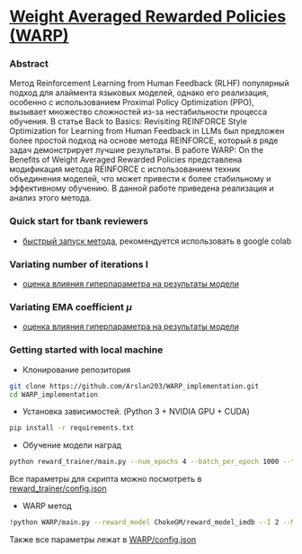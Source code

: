 # [Weight Averaged Rewarded Policies (WARP)](https://arxiv.org/pdf/2406.16768)

### Abstract
Метод Reinforcement Learning from Human Feedback (RLHF) популярный подход для алаймента языковых моделей, однако его реализация, особенно с использованием Proximal Policy Optimization (PPO), вызывает множество сложностей из-за нестабильности процесса обучения. В статье Back to Basics: Revisiting REINFORCE Style Optimization for Learning from Human Feedback in LLMs был предложен более простой подход на основе метода REINFORCE, который в ряде задач демонстрирует лучшие результаты. В работе WARP: On the Benefits of Weight Averaged Rewarded Policies представлена модификация метода REINFORCE с использованием техник объединения моделей, что может привести к более стабильному и эффективному обучению. В данной работе приведена реализация и анализ этого метода.

### Quick start for tbank reviewers
- [быстрый запуск метода](https://colab.research.google.com/drive/1nO5wbPVXitXNT6sg-X8o-8VYhqB32rSI?usp=sharing), рекомендуется использовать в google colab

### Variating number of iterations I
- [оценка влияния гиперпараметра на результаты модели](https://colab.research.google.com/drive/12xK97YM9F7io39tfpvqG8i6xqUdma0zc?usp=sharing)

### Variating EMA coefficient $\mu$
- [оценка влияния гиперпараметра на результаты модели](https://colab.research.google.com/drive/1QGTrRP_8WBRIOTq_i5ECwiX0HJ_hGWWI?usp=sharing)

### Getting started with local machine

- Клонирование репозитория
```bash
git clone https://github.com/Arslan203/WARP_implementation.git
cd WARP_implementation
```

- Установка зависимостей. (Python 3 + NVIDIA GPU + CUDA)
```bash
pip install -r requirements.txt
```

- Обучение модели наград
```bash
python reward_trainer/main.py --num_epochs 4 --batch_per_epoch 1000 --train_batch_size 16 --eval_batch_size 64 --save_path reward_model_dir
```
Все параметры для скрипта можно посмотреть в [reward_trainer/config.json](https://github.com/Arslan203/WARP_implementation/blob/main/reward_trainer/config.json)

- WARP метод
```bash
!python WARP/main.py --reward_model ChokeGM/reward_model_imdb --I 2 --M 2 --T 100 --batch_size 32 --mu 0.01 --save_path warp_model_dir
```
Также все параметры лежат в [WARP/config.json](https://github.com/Arslan203/WARP_implementation/blob/main/WARP/config.json)
